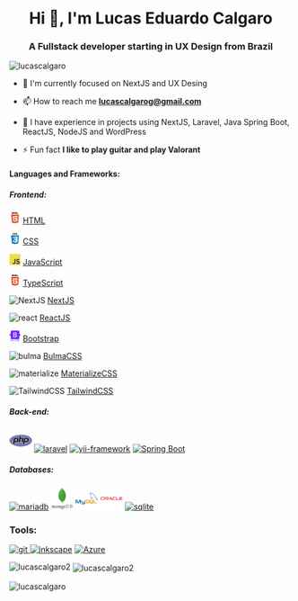 <h1 align="center">Hi 👋, I'm Lucas Eduardo Calgaro</h1>
<h3 align="center">A Fullstack developer starting in UX Design from Brazil</h3>

<p align="left"> <img src="https://komarev.com/ghpvc/?username=lucascalgaro&label=Visualiza%C3%A7%C3%B5es&color=9d0101&style=flat" alt="lucascalgaro" /> </p>

- 🌱 I'm currently focused on NextJS and UX Desing

- 📫 How to reach me **lucascalgarog@gmail.com**

- 💼 I have experience in projects using NextJS, Laravel, Java Spring Boot, ReactJS, NodeJS and WordPress
  
- ⚡ Fun fact **I like to play guitar and play Valorant**

<h4 align="left">Languages and Frameworks:</h4>
<h5 align="left">Frontend:</h5>
<p align="left">
    <img src="https://raw.githubusercontent.com/devicons/devicon/master/icons/html5/html5-original-wordmark.svg" alt="html5" width="20" height="20"/>
    <a href="https://www.w3.org/html/" target="_blank" >
        HTML
    </a>
</p>
<p align="left">
    <img src="https://raw.githubusercontent.com/devicons/devicon/master/icons/css3/css3-original-wordmark.svg" alt="css3" width="20" height="20"/> 
    <a href="https://www.w3schools.com/css/" target="_blank"> 
        CSS
    </a>
</p>
<p align="left">
    <img src="https://raw.githubusercontent.com/devicons/devicon/master/icons/javascript/javascript-original.svg" alt="javascript" width="20" height="20"/>
    <a href="https://developer.mozilla.org/en-US/docs/Web/JavaScript" target="_blank"> 
        JavaScript
    </a>
</p>
<p align="left">
    <img src="https://raw.githubusercontent.com/devicons/devicon/master/icons/html5/html5-original-wordmark.svg" alt="html5" width="20" height="20"/>
    <a href="https://www.w3.org/html/" target="_blank" >
        TypeScript
    </a>
</p>
<p align="left">
    <img src="https://static-00.iconduck.com/assets.00/nextjs-icon-1024x1024-5et230l7.png" alt="NextJS" width="20" height="20"/>
    <a href="https://nextjs.org/" target="_blank">
        NextJS
    </a>
</p>
<p align="left">
    <img src="https://encrypted-tbn0.gstatic.com/images?q=tbn:ANd9GcSlGmKtrnxElpqw3AExKXPWWBulcwjlvDJa1Q&s" alt="react" width="20" height="20"/>
    <a href="https://react.dev/" target="_blank">ReactJS</a>
</p>
<p align="left">
    <img src="https://raw.githubusercontent.com/devicons/devicon/master/icons/bootstrap/bootstrap-plain-wordmark.svg" alt="bootstrap" width="20" height="20"/>
    <a href="https://getbootstrap.com" target="_blank">
        Bootstrap
    </a>
</p>
<p align="left">
    <img src="https://raw.githubusercontent.com/gilbarbara/logos/804dc257b59e144eaca5bc6ffd16949752c6f789/logos/bulma.svg" alt="bulma" width="20" height="20"/>
    <a href="https://bulma.io/" target="_blank">
        BulmaCSS
    </a>
</p>
<p align="left">
    <img src="https://raw.githubusercontent.com/prplx/svg-logos/5585531d45d294869c4eaab4d7cf2e9c167710a9/svg/materialize.svg" alt="materialize" width="20" height="20"/> 
    <a href="https://materializecss.com/" target="_blank">
        MaterializeCSS
    </a>
</p>
<p align="left">
    <img src="https://encrypted-tbn0.gstatic.com/images?q=tbn:ANd9GcSDpN2t1RJBX4eDLEY4fpQqd0qxHGtn0gR4hA&s" alt="TailwindCSS" width="20" height="20"/> 
    <a href="https://tailwindcss.com/" target="_blank">
        TailwindCSS
    </a>
</p>

<h5 align="left">Back-end:</h5>
<p align="left">
  <a href="https://www.php.net" target="_blank"> <img src="https://raw.githubusercontent.com/devicons/devicon/master/icons/php/php-original.svg" alt="php" width="40" height="40"/></a>
  <a href="https://laravel.com/" target="_blank"> <img src="https://encrypted-tbn0.gstatic.com/images?q=tbn:ANd9GcQMoO1kQEm6tKiQbd-moXfnmzFakSSyYPpdIw&s" alt="laravel" width="40" height="40"/></a>
  <a href="https://yiiframework.com/" target="_blank"> <img src="https://cdn.iconscout.com/icon/free/png-512/yii-283048.png" alt="yii-framework" width="40" height="40"/></a>
  <a href="https://spring.io/" target="_blank"> <img src="https://img.icons8.com/?size=512&id=90519&format=png" alt="Spring Boot" width="40" height="40"/></a>
</p>

<h5 align="left">Databases:</h5>
<a href="https://mariadb.org/" target="_blank"> <img src="https://www.vectorlogo.zone/logos/mariadb/mariadb-icon.svg" alt="mariadb" width="40" height="40"/></a>
<a href="https://www.mongodb.com/" target="_blank"> <img src="https://raw.githubusercontent.com/devicons/devicon/master/icons/mongodb/mongodb-original-wordmark.svg" alt="mongodb" width="40" height="40"/></a>
<a href="https://www.mysql.com/" target="_blank"> <img src="https://raw.githubusercontent.com/devicons/devicon/master/icons/mysql/mysql-original-wordmark.svg" alt="mysql" width="40" height="40"/></a>
<a href="https://www.oracle.com/" target="_blank"> <img src="https://raw.githubusercontent.com/devicons/devicon/master/icons/oracle/oracle-original.svg" alt="oracle" width="40" height="40"/></a>  
<a href="https://www.sqlite.org/" target="_blank"> <img src="https://www.vectorlogo.zone/logos/sqlite/sqlite-icon.svg" alt="sqlite" width="40" height="40"/></a>

<h3 align="left">Tools:</h3>
<p align="left">
    <a href="https://git-scm.com/" target="_blank"> <img src="https://www.vectorlogo.zone/logos/git-scm/git-scm-icon.svg" alt="git" width="40" height="40"/> </a>
    <a href="https://inkscape.org/" target="_blank"> <img src="https://icons.iconarchive.com/icons/alecive/flatwoken/512/Apps-Inkscape-icon.png" alt="inkscape" width="40" height="40"/></a>
    <a href="https://azure.microsoft.com/en-us/" target="_blank"> <img src="https://encrypted-tbn0.gstatic.com/images?q=tbn:ANd9GcS-QrgsrSEhYcLfaBnjJ_yWG6SDuZ1xIIvo-Q&s" alt="Azure" width="40" height="40"/></a>
</p>

<p><img align="left" src="https://github-readme-stats.vercel.app/api/top-langs?username=lucascalgaro&show_icons=true&theme=dark&title_color=ffffff&text_color=ffffff&bg_color=333&locale=en&layout=compact" alt="lucascalgaro2" /></p>

<p>&nbsp;<img align="center" src="https://github-readme-stats.vercel.app/api?username=lucascalgaro&show_icons=true&theme=dark&title_color=ffffff&text_color=ffffff&bg_color=333&hide_border=true&locale=en" alt="lucascalgaro2" /></p>

<p><img align="center" src="https://github-readme-streak-stats.herokuapp.com/?user=lucascalgaro&theme=dark" alt="lucascalgaro" /></p>
